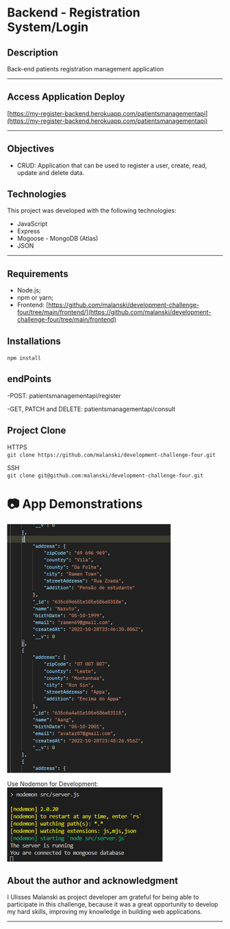 # **Backend - Registration System/Login** 

## **Description**
Back-end patients registration management application

<hr>

## **Access Application Deploy**
[https://my-register-backend.herokuapp.com/patientsmanagementapi](https://my-register-backend.herokuapp.com/patientsmanagementapi)

<hr>

## **Objectives**
- CRUD: Application that can be used to register a user, create, read, update and delete data. 

## **Technologies**

This project was developed with the following technologies: 
- JavaScript 
- Express
- Mogoose - MongoDB (Atlas)
- JSON

<hr>

## **Requirements**
- Node.js;
- npm or yarn;
- Frontend: [https://github.com/malanski/development-challenge-four/tree/main/frontend/](https://github.com/malanski/development-challenge-four/tree/main/frontend)

## **Installations**
`npm install`

## **endPoints**

-POST: patientsmanagementapi/register

-GET, PATCH and DELETE: patientsmanagementapi/consult 
## **Project Clone**
HTTPS  
`git clone https://github.com/malanski/development-challenge-four.git`
  
SSH  
`git clone git@github.com:malanski/development-challenge-four.git`
# 📷 App Demonstrations

<img src="../frontend/src/assets/images/patient-json.png" title="Postman user screenshot"/>
  
Use Nodemon for Development:  
<img src="../frontend/src/assets/images/backend-server.png" title="NodeJs server screenshot"/>



## **About the author and acknowledgment**
I Ulisses Malanski as project developer am grateful for being able to participate in this challenge, because it was a great opportunity to develop my hard skills, improving my knowledge in building web applications.

<hr>
